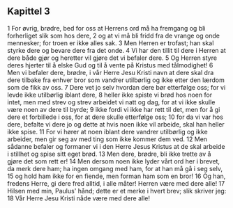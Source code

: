 ## Kapittel 3

1 For øvrig, brødre, bed for oss at Herrens ord må ha fremgang og bli forherliget slik som hos dere,
2 og at vi må bli fridd fra de vrange og onde mennesker; for troen er ikke alles sak.
3 Men Herren er trofast; han skal styrke dere og bevare dere fra det onde.
4 Vi har den tillit til dere i Herren at dere både gjør og heretter vil gjøre det vi befaler dere.
5 Og Herren styre deres hjerter til å elske Gud og til å vente på Kristus med tålmodighet!
6 Men vi befaler dere, brødre, i vår Herre Jesu Kristi navn at dere skal dra dere tilbake fra enhver bror som vandrer utilbørlig og ikke etter den lærdom som de fikk av oss.
7 Dere vet jo selv hvordan dere bør etterfølge oss; for vi levde ikke utilbørlig iblant dere,
8 heller ikke spiste vi brød hos noen for intet, men med strev og strev arbeidet vi natt og dag, for at vi ikke skulle være noen av dere til byrde;
9 ikke fordi vi ikke har rett til det, men for å gi dere et forbillede i oss, for at dere skulle etterfølge oss;
10 for da vi var hos dere, befalte vi dere jo og dette at hvis noen ikke vil arbeide, skal han heller ikke spise.
11 For vi hører at noen iblant dere vandrer utilbørlig og ikke arbeider, men gir seg av med ting som ikke kommer dem ved.
12 Men sådanne befaler og formaner vi i den Herre Jesus Kristus at de skal arbeide i stillhet og spise sitt eget brød.
13 Men dere, brødre, bli ikke trette av å gjøre det som rett er!
14 Men dersom noen ikke lyder vårt ord her i brevet, da merk dere ham; ha ingen omgang med ham, for at han må gå i seg selv,
15 og hold ham ikke for en fiende, men forman ham som en bror!
16 Og han, fredens Herre, gi dere fred alltid, i alle måter! Herren være med dere alle!
17 Hilsen med min, Paulus' hånd; dette er et merke i hvert brev; slik skriver jeg:
18 Vår Herre Jesu Kristi nåde være med dere alle!

